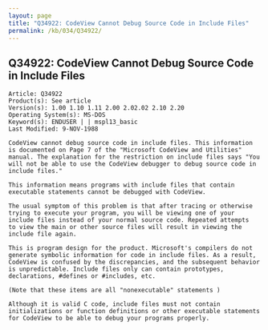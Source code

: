 ```yaml
---
layout: page
title: "Q34922: CodeView Cannot Debug Source Code in Include Files"
permalink: /kb/034/Q34922/
---
```


## Q34922: CodeView Cannot Debug Source Code in Include Files

	Article: Q34922
	Product(s): See article
	Version(s): 1.00 1.10 1.11 2.00 2.02.02 2.10 2.20
	Operating System(s): MS-DOS
	Keyword(s): ENDUSER | | mspl13_basic
	Last Modified: 9-NOV-1988
	
	CodeView cannot debug source code in include files. This information
	is documented on Page 7 of the "Microsoft CodeView and Utilities"
	manual. The explanation for the restriction on include files says "You
	will not be able to use the CodeView debugger to debug source code in
	include files."
	
	This information means programs with include files that contain
	executable statements cannot be debugged with CodeView.
	
	The usual symptom of this problem is that after tracing or otherwise
	trying to execute your program, you will be viewing one of your
	include files instead of your normal source code. Repeated attempts
	to view the main or other source files will result in viewing the
	include file again.
	
	This is program design for the product. Microsoft's compilers do not
	generate symbolic information for code in include files. As a result,
	CodeView is confused by the discrepancies, and the subsequent behavior
	is unpredictable. Include files only can contain prototypes,
	declarations, #defines or #includes, etc.
	
	(Note that these items are all "nonexecutable" statements )
	
	Although it is valid C code, include files must not contain
	initializations or function definitions or other executable statements
	for CodeView to be able to debug your programs properly.
